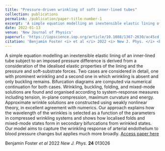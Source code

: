 ```yaml
---
title: "Pressure-driven wrinkling of soft inner-lined tubes"
collection: publications
permalink: /publication/paper-title-number-1
excerpt: 'A simple equation modelling an inextensible elastic lining of an inner-lined tube subject to an imposed pressure difference is derived from a consideration of the idealised elastic properties of the lining and the pressure and soft-substrate forces.'
date: 2022-01-13
venue: 'New Journal of Physics'
paperurl: 'https://iopscience.iop.org/article/10.1088/1367-2630/ac45cd'
citation: 'Benjamin Foster <i> et al </i> 2022 <i> New J. Phys. </i> <b>24</b> 013026'
---
```

A simple equation modelling an inextensible elastic lining of an inner-lined tube subject to an imposed pressure difference is derived from a consideration of the idealised elastic properties of the lining and the pressure and soft-substrate forces. Two cases are considered in detail, one with prominent wrinkling and a second one in which wrinkling is absent and only buckling remains. Bifurcation diagrams are computed via numerical continuation for both cases. Wrinkling, buckling, folding, and mixed-mode solutions are found and organised according to system-response measures including tension, in-plane compression, maximum curvature and energy. Approximate wrinkle solutions are constructed using weakly nonlinear theory, in excellent agreement with numerics. Our approach explains how the wavelength of the wrinkles is selected as a function of the parameters in compressed wrinkling systems and shows how localised folds and mixed-mode states form in secondary bifurcations from wrinkled states. Our model aims to capture the wrinkling response of arterial endothelium to blood pressure changes but applies much more broadly.
[Access paper here](https://iopscience.iop.org/article/10.1088/1367-2630/ac45cd)

Benjamin Foster <i> et al </i> 2022 <i> New J. Phys. </i> <b>24</b> 013026